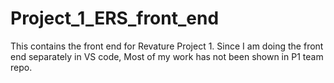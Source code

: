 # Project_1_ERS_front_end
This contains the front end for Revature Project 1. Since I am doing the front end separately in VS code, Most of my work has not been shown in P1 team repo.
